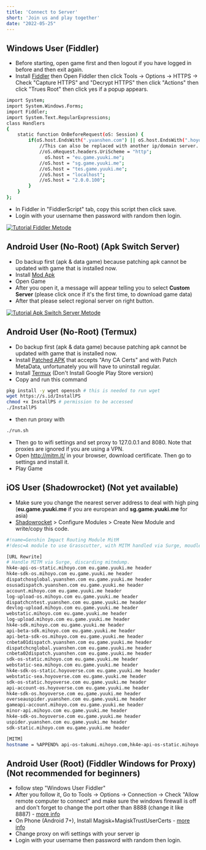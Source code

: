 ```yaml
---
title: 'Connect to Server'
short: 'Join us and play together'
date: "2022-05-25"
---
```


## Windows User (Fiddler)
- Before starting, open game first and then logout if you have logged in before and then exit again.
- Install [Fiddler](https://file.yuuki.me/0:/Project/Grasscutter/App/Proxy/PC/Fiddler/FiddlerSetup_YuukiPS.exe) then Open Fiddler then click Tools -> Options -> HTTPS -> Check "Capture HTTPS" and "Decrypt HTTPS" then click "Actions" then click "Trues Root" then click yes if a popup appears.
```sh
import System;
import System.Windows.Forms;
import Fiddler;
import System.Text.RegularExpressions;
class Handlers
{
    static function OnBeforeRequest(oS: Session) {
        if(oS.host.EndsWith(".yuanshen.com") || oS.host.EndsWith(".hoyoverse.com") || oS.host.EndsWith(".mihoyo.com")) {
            //This can also be replaced with another ip/domain server.
            //oS.oRequest.headers.UriScheme = "http";
              oS.host = "eu.game.yuuki.me";
            //oS.host = "sg.game.yuuki.me";
            //oS.host = "tes.game.yuuki.me";
			//oS.host = "localhost";
            //oS.host = "2.0.0.100";
        }
    }
};
```
- In Fiddler in "FiddlerScript" tab, copy this script then click save.
- Login with your username then password with random then login.

[![Tutorial Fiddler Metode](https://youtube-md.vercel.app/IrqlU-Aaw3Q/640/360)](https://www.youtube.com/watch?v=IrqlU-Aaw3Q)
## Android User (No-Root) (Apk Switch Server)
- Do backup first (apk & data game) because patching apk cannot be updated with game that is installed now.
- Install [Mod Apk](/posts/update)
- Open Game
- After you open it, a message will appear telling you to select **Custom Server** (please click once if it's the first time, to download game data)
- After that please select regional server on right button.

[![Tutorial Apk Switch Server Metode](https://youtube-md.vercel.app/XfHjpvwuZvo/640/360)](https://www.youtube.com/watch?v=XfHjpvwuZvo)
## Android User (No-Root) (Termux)
- Do backup first (apk & data game) because patching apk cannot be updated with game that is installed now.
- Install [Patched APK](https://file.yuuki.me/0:/Project/Grasscutter/Game%20Data/Android/2.8/Release/Global/Genshin%20Impact_2.8.0_MetaData_NOSSL_NOProxy_.apk) that accepts "Any CA Certs" and with Patch MetaData, unfortunately you will have to uninstall regular.
- Install [Termux](https://f-droid.org/repo/com.termux_118.apk) (Don't Install Google Play Store version)
- Copy and run this command
```sh
pkg install -y wget openssh # this is needed to run wget
wget https://s.id/InstallPS
chmod +x InstallPS # permission to be accessed
./InstallPS
```
- then run proxy with
```sh
./run.sh
```
- Then go to wifi settings and set proxy to 127.0.0.1 and 8080. Note that proxies are ignored if you are using a VPN.
- Open http://mitm.it/ in your browser, download certificate. Then go to settings and install it.
- Play Game
## iOS User (Shadowrocket) (Not yet available)
- Make sure you change the nearest server address to deal with high ping (**eu.game.yuuki.me** if you are european and **sg.game.yuuki.me** for asia)
- [Shadowrocket](https://apps.apple.com/id/app/shadowrocket/id932747118?l=id) > Configure Modules > Create New Module and write/copy this code.
```sh
#!name=Genshin Impact Routing Module MitM
#!desc=A module to use Grasscutter, with MITM handled via Surge, moudle written by 𝐖𝐨𝐰.

[URL Rewrite]
# Handle MITM via Surge, discarding mitmdump.
hk4e-api-os-static.mihoyo.com eu.game.yuuki.me header
hk4e-sdk-os.mihoyo.com eu.game.yuuki.me header
dispatchosglobal.yuanshen.com eu.game.yuuki.me header
osusadispatch.yuanshen.com eu.game.yuuki.me header
account.mihoyo.com eu.game.yuuki.me header
log-upload-os.mihoyo.com eu.game.yuuki.me header
dispatchcntest.yuanshen.com eu.game.yuuki.me header
devlog-upload.mihoyo.com eu.game.yuuki.me header
webstatic.mihoyo.com eu.game.yuuki.me header
log-upload.mihoyo.com eu.game.yuuki.me header
hk4e-sdk.mihoyo.com eu.game.yuuki.me header
api-beta-sdk.mihoyo.com eu.game.yuuki.me header
api-beta-sdk-os.mihoyo.com eu.game.yuuki.me header
cnbeta01dispatch.yuanshen.com eu.game.yuuki.me header
dispatchcnglobal.yuanshen.com eu.game.yuuki.me header
cnbeta02dispatch.yuanshen.com eu.game.yuuki.me header
sdk-os-static.mihoyo.com eu.game.yuuki.me header
webstatic-sea.mihoyo.com eu.game.yuuki.me header
hk4e-sdk-os-static.hoyoverse.com eu.game.yuuki.me header
webstatic-sea.hoyoverse.com eu.game.yuuki.me header
sdk-os-static.hoyoverse.com eu.game.yuuki.me header
api-account-os.hoyoverse.com eu.game.yuuki.me header
hk4e-sdk-os.hoyoverse.com eu.game.yuuki.me header
overseauspider.yuanshen.com eu.game.yuuki.me header
gameapi-account.mihoyo.com eu.game.yuuki.me header
minor-api.mihoyo.com eu.game.yuuki.me header
hk4e-sdk-os.hoyoverse.com eu.game.yuuki.me header
uspider.yuanshen.com eu.game.yuuki.me header
sdk-static.mihoyo.com eu.game.yuuki.me header

[MITM]
hostname = %APPEND% api-os-takumi.mihoyo.com,hk4e-api-os-static.mihoyo.com,hk4e-sdk-os.mihoyo.com,dispatchosglobal.yuanshen.com,osusadispatch.yuanshen.com,account.mihoyo.com,log-upload-os.mihoyo.com,dispatchcntest.yuanshen.com,devlog-upload.mihoyo.com,webstatic.mihoyo.com,log-upload.mihoyo.com,hk4e-sdk.mihoyo.com,api-beta-sdk.mihoyo.com,api-beta-sdk-os.mihoyo.com,cnbeta01dispatch.yuanshen.com,dispatchcnglobal.yuanshen.com,cnbeta02dispatch.yuanshen.com,sdk-os-static.mihoyo.com,webstatic-sea.mihoyo.com,hk4e-sdk-os-static.hoyoverse.com,webstatic-sea.hoyoverse.com,sdk-os-static.hoyoverse.com,api-account-os.hoyoverse.com,hk4e-sdk-os.hoyoverse.com,overseauspider.yuanshen.com,gameapi-account.mihoyo.com,minor-api.mihoyo.com,public-data-api.mihoyo.com,uspider.yuanshen.com,sdk-static.mihoyo.com, eu.game.yuuki.me
```
## Android User (Root) (Fiddler Windows for Proxy) (Not recommended for beginners)
- follow step "Windows User Fiddler"
- After you follow it, Go to Tools -> Options -> Connection -> Check "Allow remote computer to connect" and make sure the windows firewall is off and don't forget to change the port other than 8888 (change it like 8887) - [more info](https://www.telerik.com/blogs/how-to-capture-android-traffic-with-fiddler)
- On Phone (Android 7+), Install Magisk+MagiskTrustUserCerts - [more info](https://platinmods.com/threads/intercepting-https-traffic-from-apps-on-android-7-and-above-root.131373/)
- Change proxy on wifi settings with your server ip
- Login with your username then password with random then login.
